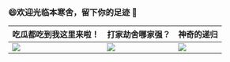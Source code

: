 ### 😄欢迎光临本寒舍，留下你的足迹 👋

<!--
**jackchen0120/jackchen0120** is a ✨ _special_ ✨ repository because its `README.md` (this file) appears on your GitHub profile.

Here are some ideas to get you started:

- 🔭 I’m currently working on ...
- 🌱 I’m currently learning ...
- 👯 I’m looking to collaborate on ...
- 🤔 I’m looking for help with ...
- 💬 Ask me about ...
- 📫 How to reach me: ...
- 😄 Pronouns: ...
- ⚡ Fun fact: ...
-->

<article class="markdown-body entry-content container-lg" itemprop="text"><table>
<thead>
<tr>
<th>吃瓜都吃到我这里来啦！</th>
<th>打家劫舍哪家强？</th>
<th>神奇的递归</th>
</tr>
</thead>
<tbody>
<tr>
<td><a target="_blank" rel="noopener noreferrer" href="https://camo.githubusercontent.com/1ba6080d3a5e4783803404399e9deebb67c9ff0d/68747470733a2f2f6d65646961332e67697068792e636f6d2f6d656469612f55317971774c674c385a514b467536744d6e2f67697068792e676966"><img src="https://camo.githubusercontent.com/1ba6080d3a5e4783803404399e9deebb67c9ff0d/68747470733a2f2f6d65646961332e67697068792e636f6d2f6d656469612f55317971774c674c385a514b467536744d6e2f67697068792e676966" data-canonical-src="https://media3.giphy.com/media/U1yqwLgL8ZQKFu6tMn/giphy.gif" style="max-width:100%;"></a></td>
<td><a target="_blank" rel="noopener noreferrer" href="https://camo.githubusercontent.com/0d11f1e43d6413fdfb407636b9c9ec9535b8c34d/68747470733a2f2f73312e617831782e636f6d2f323032302f30372f31362f55424f3856782e706e67"><img src="https://camo.githubusercontent.com/0d11f1e43d6413fdfb407636b9c9ec9535b8c34d/68747470733a2f2f73312e617831782e636f6d2f323032302f30372f31362f55424f3856782e706e67" data-canonical-src="https://s1.ax1x.com/2020/07/16/UBO8Vx.png" style="max-width:100%;"></a></td>
<td><a target="_blank" rel="noopener noreferrer" href="https://camo.githubusercontent.com/125179cc6810a3f05051ba6bec90387186f9b5af/68747470733a2f2f73312e617831782e636f6d2f323032302f30372f31362f55424f74504f2e706e67"><img src="https://camo.githubusercontent.com/125179cc6810a3f05051ba6bec90387186f9b5af/68747470733a2f2f73312e617831782e636f6d2f323032302f30372f31362f55424f74504f2e706e67" data-canonical-src="https://s1.ax1x.com/2020/07/16/UBOtPO.png" style="max-width:100%;"></a></td>
</tr>
</tbody>
</table>
</article>
